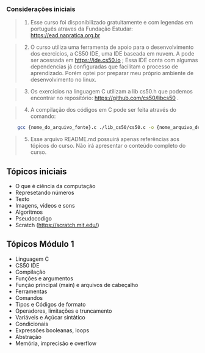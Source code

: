
### Considerações iniciais

> 1. Esse curso foi disponibilizado gratuitamente e com legendas em português atraves da Fundação Estudar: https://ead.napratica.org.br

> 2. O curso utiliza uma ferramenta de apoio para o desenvolvimento dos exercicios, a CS50 IDE, uma IDE baseada em nuvem. A pode ser acessada em https://ide.cs50.io ; Essa IDE conta com algumas dependencias já configuradas que facilitam o processo de aprendizado. Porém optei por preparar meu próprio ambiente de desenvolvimento no linux.

> 3. Os exercicios na linguagem C utilizam a lib cs50.h que podemos encontrar no repositório: https://github.com/cs50/libcs50 . 

> 4. A compilação dos códigos em C pode ser feita através do comando: 
```bash 
    gcc {nome_do_arquivo_fonte}.c ./lib_cs50/cs50.c -o {nome_arquivo_destino}
```
> 5. Esse arquivo README.md possuirá apenas referências aos tópicos do curso. Não irá apresentar o conteúdo completo do curso.


## Tópicos iniciais

- O que é ciência da computação
- Represetando números
- Texto
- Imagens, videos e sons
- Algoritmos
- Pseudocodigo
- Scratch (https://scratch.mit.edu/)

## Tópicos Módulo 1

- Linguagem C
- CS50 IDE
- Compilação
- Funções e argumentos
- Função principal (main) e arquivos de cabeçalho
- Ferramentas
- Comandos
- Tipos e Códigos de formato
- Operadores, limitações e truncamento
- Variáveis e Açúcar sintático
- Condicionais
- Expressões booleanas, loops
- Abstração
- Memória, imprecisão e overflow